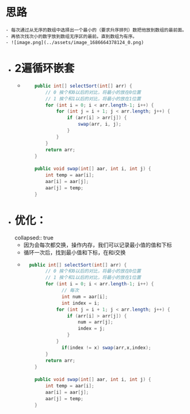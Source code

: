 # 思路
	- 每次通过从无序的数组中选择出一个最小的（要求升序排列）数把他放到数组的最前面。
	- 再依次找次小的数字放到数组无序区的最前。直到数组为有序。
	- ![image.png](../assets/image_1686664378124_0.png)
- # 2遍循环嵌套
	- ```java
	      public int[] selectSort(int[] arr) {
	          // 0 挨个和0以后的对比，将最小的放在0位置
	          // 1 挨个和1以后的对比，将最小的放在1位置
	          for (int i = 0; i < arr.length-1; i++) {
	              for (int j = i + 1; j < arr.length; j++) {
	                  if (arr[i] > arr[j]) {
	                      swap(arr, i, j);
	                  }
	              }
	          }
	          return arr;
	      }
	  
	      public void swap(int[] aar, int i, int j) {
	          int temp = aar[i];
	          aar[i] = aar[j];
	          aar[j] = temp;
	      }
	  
	  ```
- # 优化：
  collapsed:: true
	- 因为会每次都交换，操作内存，我们可以记录最小值的值和下标
	- 循环一次后，找到最小值和下标，在和i交换
	- ```java
	    public int[] selectSort(int[] arr) {
	          // 0 挨个和0以后的对比，将最小的放在0位置
	          // 1 挨个和1以后的对比，将最小的放在1位置
	          for (int i = 0; i < arr.length-1; i++) {
	            	// 每次
	            	int num = aar[i];
	            	int index = i;
	              for (int j = i + 1; j < arr.length; j++) {
	                  if (arr[i] > arr[j]) {
	                      num = arr[j];
	                      index = j;  
	                  }
	              }
	            	if(index != x) swap(arr,x,index);
	          }
	          return arr;
	      }
	  
	      public void swap(int[] aar, int i, int j) {
	          int temp = aar[i];
	          aar[i] = aar[j];
	          aar[j] = temp;
	      }
	  
	  ```